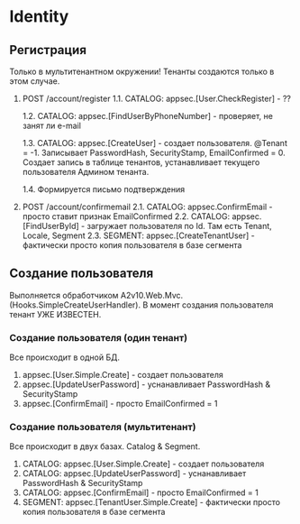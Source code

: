 ﻿# Identity

## Регистрация

Только в мультитенантном окружении! 
Тенанты создаются только в этом случае.

1. POST /account/register
	1.1. CATALOG: appsec.[User.CheckRegister] - ??

	1.2. CATALOG: appsec.[FindUserByPhoneNumber] - проверяет, не занят ли e-mail

	1.3. CATALOG: appsec.[CreateUser] - создает пользователя. @Tenant = -1.
		Записывает PasswordHash, SecurityStamp, EmailConfirmed = 0.
		Создает запись в таблице тенантов, устанавливает текущего пользователя Админом тенанта.

	1.4. Формируется письмо подтверждения

2. POST /account/confirmemail
	2.1. CATALOG: appsec.ConfirmEmail - просто ставит признак EmailConfirmed
	2.2. CATALOG: appsec.[FindUserById] - загружает пользователя по Id. Там есть Tenant, Locale, Segment
	2.3. SEGMENT: appsec.[CreateTenantUser] - фактически просто копия пользователя в базе сегмента

## Создание пользователя

Выполняется обработчиком A2v10.Web.Mvc.(Hooks.SimpleCreateUserHandler).
В момент создания пользователя тенант УЖЕ ИЗВЕСТЕН.

### Создание пользователя (один тенант)

Все происходит в одной БД. 

1. appsec.[User.Simple.Create] - создает пользователя
2. appsec.[UpdateUserPassword] - уснанавливает PasswordHash & SecurityStamp
3. appsec.[ConfirmEmail] - просто EmailConfirmed = 1


### Создание пользователя (мультитенант)

Все происходит в двух базах. Catalog & Segment. 

1. CATALOG: appsec.[User.Simple.Create] - создает пользователя
2. CATALOG: appsec.[UpdateUserPassword] - уснанавливает PasswordHash & SecurityStamp
3. CATALOG: appsec.[ConfirmEmail] - просто EmailConfirmed = 1
4. SEGMENT: appsec.[TenantUser.Simple.Create] - фактически просто копия пользователя в базе сегмента
